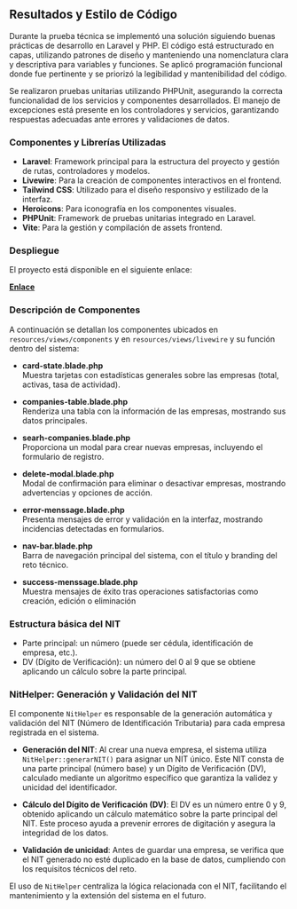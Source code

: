 ## Resultados y Estilo de Código

Durante la prueba técnica se implementó una solución siguiendo buenas prácticas de desarrollo en Laravel y PHP. El código está estructurado en capas, utilizando patrones de diseño y manteniendo una nomenclatura clara y descriptiva para variables y funciones. Se aplicó programación funcional donde fue pertinente y se priorizó la legibilidad y mantenibilidad del código.

Se realizaron pruebas unitarias utilizando PHPUnit, asegurando la correcta funcionalidad de los servicios y componentes desarrollados. El manejo de excepciones está presente en los controladores y servicios, garantizando respuestas adecuadas ante errores y validaciones de datos.

### Componentes y Librerías Utilizadas

- **Laravel**: Framework principal para la estructura del proyecto y gestión de rutas, controladores y modelos.
- **Livewire**: Para la creación de componentes interactivos en el frontend.
- **Tailwind CSS**: Utilizado para el diseño responsivo y estilizado de la interfaz.
- **Heroicons**: Para iconografía en los componentes visuales.
- **PHPUnit**: Framework de pruebas unitarias integrado en Laravel.
- **Vite**: Para la gestión y compilación de assets frontend.

### Despliegue

El proyecto está disponible en el siguiente enlace:

**[Enlace](tu_enlace_aqui)**

### Descripción de Componentes

A continuación se detallan los componentes ubicados en `resources/views/components` y en `resources/views/livewire` y su función dentro del sistema:

- **card-state.blade.php**  
  Muestra tarjetas con estadísticas generales sobre las empresas (total, activas, tasa de actividad).

- **companies-table.blade.php**  
  Renderiza una tabla con la información de las empresas, mostrando sus datos principales.

- **searh-companies.blade.php**  
  Proporciona un modal para crear nuevas empresas, incluyendo el formulario de registro.

- **delete-modal.blade.php**  
  Modal de confirmación para eliminar o desactivar empresas, mostrando advertencias y opciones de acción.

- **error-menssage.blade.php**  
  Presenta mensajes de error y validación en la interfaz, mostrando incidencias detectadas en formularios.

- **nav-bar.blade.php**  
  Barra de navegación principal del sistema, con el título y branding del reto técnico.

- **success-menssage.blade.php**  
  Muestra mensajes de éxito tras operaciones satisfactorias como creación, edición o eliminación


### Estructura básica del NIT

- Parte principal: un número (puede ser cédula, identificación de empresa, etc.).
- DV (Dígito de Verificación): un número del 0 al 9 que se obtiene aplicando un cálculo sobre la parte principal.

### NitHelper: Generación y Validación del NIT

El componente `NitHelper` es responsable de la generación automática y validación del NIT (Número de Identificación Tributaria) para cada empresa registrada en el sistema.

- **Generación del NIT**: Al crear una nueva empresa, el sistema utiliza `NitHelper::generarNIT()` para asignar un NIT único. Este NIT consta de una parte principal (número base) y un Dígito de Verificación (DV), calculado mediante un algoritmo específico que garantiza la validez y unicidad del identificador.

- **Cálculo del Dígito de Verificación (DV)**: El DV es un número entre 0 y 9, obtenido aplicando un cálculo matemático sobre la parte principal del NIT. Este proceso ayuda a prevenir errores de digitación y asegura la integridad de los datos.

- **Validación de unicidad**: Antes de guardar una empresa, se verifica que el NIT generado no esté duplicado en la base de datos, cumpliendo con los requisitos técnicos del reto.

El uso de `NitHelper` centraliza la lógica relacionada con el NIT, facilitando el mantenimiento y la extensión del sistema en el futuro.
